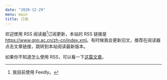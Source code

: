 ```yaml
---
date: "2020-12-29"
menu: main
title: 订阅
---
```


欢迎使用 RSS 阅读器[^qi]订阅更新，本站的 RSS 链接是 <https://www.gnn.ac.cn/zh-cn/index.xml>。有时候我会更新旧文，推荐在阅读器点击文章链接，跳转到本站阅读最新版本。

[^qi]: 我目前使用 Feedly。

如果你不知道怎么使用 RSS，可以看一下[这篇文章](https://zhuanlan.zhihu.com/p/349349861)。
